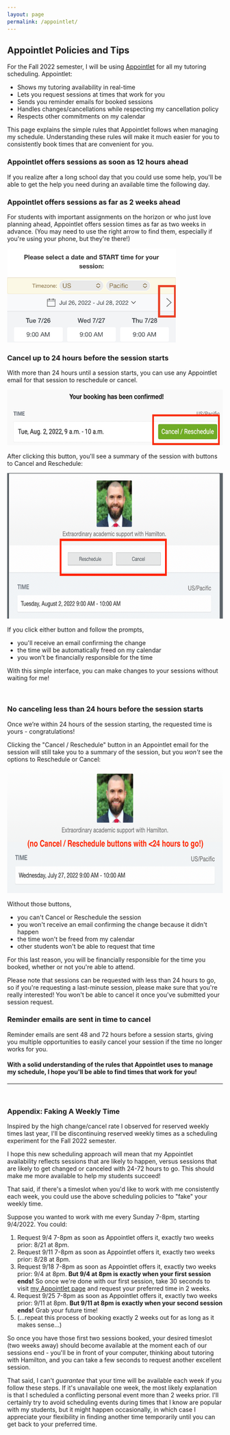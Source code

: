 ```yaml
---
layout: page
permalink: /appointlet/
---
```


## Appointlet Policies and Tips

For the Fall 2022 semester, I will be using [Appointlet](https://hamilton.appointlet.com) for all my tutoring scheduling.
Appointlet:

* Shows my tutoring availability in real-time
* Lets you request sessions at times that work for you
* Sends you reminder emails for booked sessions
* Handles changes/cancellations while respecting my cancellation policy
* Respects other commitments on my calendar

This page explains the simple rules that Appointlet follows when managing my schedule. Understanding these rules will make it much easier for you to consistently book times that are convenient for you.

### Appointlet offers sessions as soon as 12 hours ahead
If you realize after a long school day that you could use some help, you'll be able to get the help you need during an available time the following day.

### Appointlet offers sessions as far as 2 weeks ahead
For students with important assignments on the horizon or who just love planning ahead, Appointlet offers session times as far as two weeks in advance. (You may need to use the right arrow to find them, especially if you're using your phone, but they're there!)

<img src="/static/images/appointlet/2weeks-arrow.jpg" alt="When selecting a session time, the right arrow will help you see sessions up to 2 weeks in the future" title="How to find sessions farther in the future" height="220" />

<br>

### Cancel up to 24 hours before the session starts
With more than 24 hours until a session starts, you can use any Appointlet email for that session to reschedule or cancel.

<img src="/static/images/appointlet/cancel-reschedule.jpg" alt="Use the Cancel / Reschedule button in Appointlet emails to cancel or reschedule your session with 24 hours or more until the session starts" title="How to cancel/reschedule a session with more than 24 hours to go" height="130"/>

After clicking this button, you'll see a summary of the session with buttons to Cancel and Reschedule:

<img src="/static/images/appointlet/cancel-reschedule-buttons.png" height="340"/>

If you click either button and follow the prompts,
* you'll receive an email confirming the change
* the time will be automatically freed on my calendar
* you won’t be financially responsible for the time

With this simple interface, you can make changes to your sessions without waiting for me!

<br>

### No canceling less than 24 hours before the session starts
Once we’re within 24 hours of the session starting, the requested time is yours - congratulations!

Clicking the "Cancel / Reschedule" button in an Appointlet email for the session will still take you to a summary of the session, but you *won't* see the options to Reschedule or Cancel:

<img src="/static/images/appointlet/no-cancel-reschedule-buttons.png" height="290"/>

Without those buttons,
* you can't Cancel or Reschedule the session
* you won't receive an email confirming the change because it didn't happen
* the time won't be freed from my calendar
* other students won't be able to request that time

For this last reason, you will be financially responsible for the time you booked, whether or not you're able to attend.

Please note that sessions can be requested with less than 24 hours to go, so if you're requesting a last-minute session, please make sure that you're really interested! You won't be able to cancel it once you've submitted your session request.

### Reminder emails are sent in time to cancel
Reminder emails are sent 48 and 72 hours before a session starts, giving you multiple opportunities to easily cancel your session if the time no longer works for you.


#### With a solid understanding of the rules that Appointlet uses to manage my schedule, I hope you'll be able to find times that work for you!

----
<br>

### Appendix: Faking A Weekly Time
Inspired by the high change/cancel rate I observed for reserved weekly times last year, I'll be discontinuing reserved weekly times as a scheduling experiment for the Fall 2022 semester.

I hope this new scheduling approach will mean that my Appointlet availability reflects sessions that are likely to happen, versus sessions that are likely to get changed or canceled with 24-72 hours to go. This should make me more available to help my students succeed!

That said, if there's a timeslot when you'd like to work with me consistently each week, you could use the above scheduling policies to "fake" your weekly time.

Suppose you wanted to work with me every Sunday 7-8pm, starting 9/4/2022. You could:

1. Request 9/4 7-8pm as soon as Appointlet offers it, exactly two weeks prior: 8/21 at 8pm.
2. Request 9/11 7-8pm as soon as Appointlet offers it, exactly two weeks prior: 8/28 at 8pm.
3. Request 9/18 7-8pm as soon as Appointlet offers it, exactly two weeks prior: 9/4 at 8pm. **But 9/4 at 8pm is exactly when your first session ends!** So once we're done with our first session, take 30 seconds to visit [my Appointlet page](https://hamilton.appointlet.com) and request your preferred time in 2 weeks.
4. Request 9/25 7-8pm as soon as Appointlet offers it, exactly two weeks prior: 9/11 at 8pm. **But 9/11 at 8pm is exactly when your second session ends!** Grab your future time!
5. (...repeat this process of booking exactly 2 weeks out for as long as it makes sense...)

So once you have those first two sessions booked, your desired timeslot (two weeks away) should become available at the moment each of our sessions end - you'll be in front of your computer, thinking about tutoring with Hamilton, and you can take a few seconds to request another excellent session.

That said, I can't *guarantee* that your time will be available each week if you follow these steps. If it's unavailable one week, the most likely explanation is that I scheduled a conflicting personal event more than 2 weeks prior. I'll certainly try to avoid scheduling events during times that I know are popular with my students, but it might happen occasionally, in which case I appreciate your flexibility in finding another time temporarily until you can get back to your preferred time.
